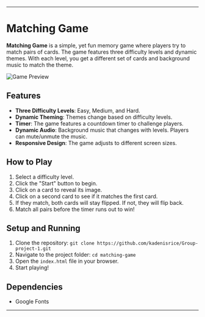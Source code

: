 
---

# Matching Game

**Matching Game** is a simple, yet fun memory game where players try to match pairs of cards. The game features three difficulty levels and dynamic themes. With each level, you get a different set of cards and background music to match the theme.

![Game Preview](path-to-game-screenshot.png)

## Features

- **Three Difficulty Levels**: Easy, Medium, and Hard.
- **Dynamic Theming**: Themes change based on difficulty levels.
- **Timer**: The game features a countdown timer to challenge players.
- **Dynamic Audio**: Background music that changes with levels. Players can mute/unmute the music.
- **Responsive Design**: The game adjusts to different screen sizes.

## How to Play

1. Select a difficulty level.
2. Click the "Start" button to begin.
3. Click on a card to reveal its image.
4. Click on a second card to see if it matches the first card.
5. If they match, both cards will stay flipped. If not, they will flip back.
6. Match all pairs before the timer runs out to win!

## Setup and Running

1. Clone the repository: `git clone https://github.com/kadenisrice/Group-project-1.git`
2. Navigate to the project folder: `cd matching-game`
3. Open the `index.html` file in your browser.
4. Start playing!

## Dependencies

- Google Fonts

---
